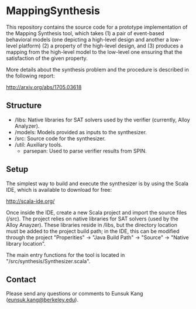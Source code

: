 # MappingSynthesis
This repository contains the source code for a prototype implementation of the Mapping
Synthesis tool, which takes (1) a pair of event-based behavioral
models (one depicting a high-level design and another a low-level
platform) (2) a property of the high-level design, and (3) produces a
mapping from the high-level model to the low-level one ensuring that
the satisfaction of the given property.

More details about the synthesis problem and the procedure is
described in the following report:

http://arxiv.org/abs/1705.03618

## Structure

* /libs: Native libraries for SAT solvers used by the verifier
(currently, Alloy Analyzer).
* /models: Models provided as inputs to the synthesizer.
* /src: Source code for the synthesizer.
* /util: Auxiliary tools.
	* parsepan: Used to parse verifier results from SPIN.

## Setup

The simplest way to build and execute the synthesizer is by using the
Scala IDE, which is available to download for free:

http://scala-ide.org/

Once inside the IDE, create a new Scala project and import the source files
(/src). The project relies on native libraries for SAT solvers
(used by the Alloy Anayzer). These libraries reside in /libs, but the
directory location must be added to the project build path; in the
IDE, this can be modified through the project "Properities" -> "Java Build Path" -> "Source" -> "Native library location".

The main entry functions for the tool is located in "/src/synthesis/Synthesizer.scala".

## Contact

Please send any questions or comments to Eunsuk Kang (eunsuk.kang@berkeley.edu).


